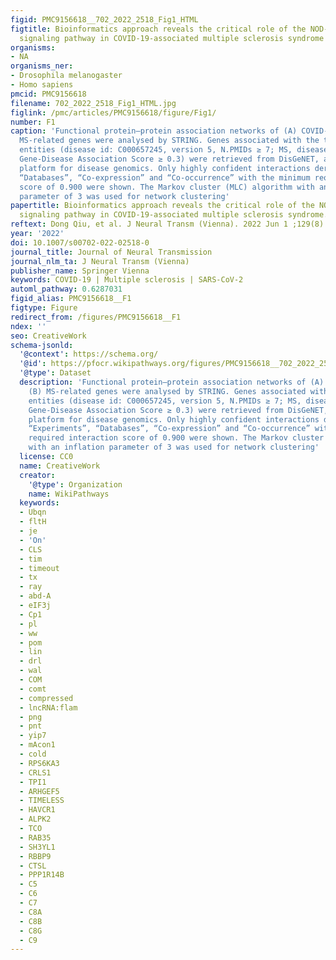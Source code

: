 ```yaml
---
figid: PMC9156618__702_2022_2518_Fig1_HTML
figtitle: Bioinformatics approach reveals the critical role of the NOD-like receptor
  signaling pathway in COVID-19-associated multiple sclerosis syndrome
organisms:
- NA
organisms_ner:
- Drosophila melanogaster
- Homo sapiens
pmcid: PMC9156618
filename: 702_2022_2518_Fig1_HTML.jpg
figlink: /pmc/articles/PMC9156618/figure/Fig1/
number: F1
caption: 'Functional protein–protein association networks of (A) COVID-19 and (B)
  MS-related genes were analysed by STRING. Genes associated with the two disease
  entities (disease id: C000657245, version 5, N.PMIDs ≥ 7; MS, disease id: C0026769,
  Gene-Disease Association Score ≥ 0.3) were retrieved from DisGeNET, acknowledge
  platform for disease genomics. Only highly confident interactions derived from “Experiments”,
  “Databases”, “Co-expression” and “Co-occurrence” with the minimum required interaction
  score of 0.900 were shown. The Markov cluster (MLC) algorithm with an inflation
  parameter of 3 was used for network clustering'
papertitle: Bioinformatics approach reveals the critical role of the NOD-like receptor
  signaling pathway in COVID-19-associated multiple sclerosis syndrome.
reftext: Dong Qiu, et al. J Neural Transm (Vienna). 2022 Jun 1 ;129(8):1031-1038.
year: '2022'
doi: 10.1007/s00702-022-02518-0
journal_title: Journal of Neural Transmission
journal_nlm_ta: J Neural Transm (Vienna)
publisher_name: Springer Vienna
keywords: COVID-19 | Multiple sclerosis | SARS-CoV-2
automl_pathway: 0.6287031
figid_alias: PMC9156618__F1
figtype: Figure
redirect_from: /figures/PMC9156618__F1
ndex: ''
seo: CreativeWork
schema-jsonld:
  '@context': https://schema.org/
  '@id': https://pfocr.wikipathways.org/figures/PMC9156618__702_2022_2518_Fig1_HTML.html
  '@type': Dataset
  description: 'Functional protein–protein association networks of (A) COVID-19 and
    (B) MS-related genes were analysed by STRING. Genes associated with the two disease
    entities (disease id: C000657245, version 5, N.PMIDs ≥ 7; MS, disease id: C0026769,
    Gene-Disease Association Score ≥ 0.3) were retrieved from DisGeNET, acknowledge
    platform for disease genomics. Only highly confident interactions derived from
    “Experiments”, “Databases”, “Co-expression” and “Co-occurrence” with the minimum
    required interaction score of 0.900 were shown. The Markov cluster (MLC) algorithm
    with an inflation parameter of 3 was used for network clustering'
  license: CC0
  name: CreativeWork
  creator:
    '@type': Organization
    name: WikiPathways
  keywords:
  - Ubqn
  - fltH
  - je
  - 'On'
  - CLS
  - tim
  - timeout
  - tx
  - ray
  - abd-A
  - eIF3j
  - Cp1
  - pl
  - ww
  - pom
  - lin
  - drl
  - wal
  - COM
  - comt
  - compressed
  - lncRNA:flam
  - png
  - pnt
  - yip7
  - mAcon1
  - cold
  - RPS6KA3
  - CRLS1
  - TPI1
  - ARHGEF5
  - TIMELESS
  - HAVCR1
  - ALPK2
  - TCO
  - RAB35
  - SH3YL1
  - RBBP9
  - CTSL
  - PPP1R14B
  - C5
  - C6
  - C7
  - C8A
  - C8B
  - C8G
  - C9
---
```

